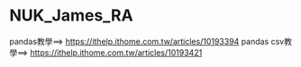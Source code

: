# NUK_James_RA


pandas教學==> https://ithelp.ithome.com.tw/articles/10193394
pandas csv教學==> https://ithelp.ithome.com.tw/articles/10193421